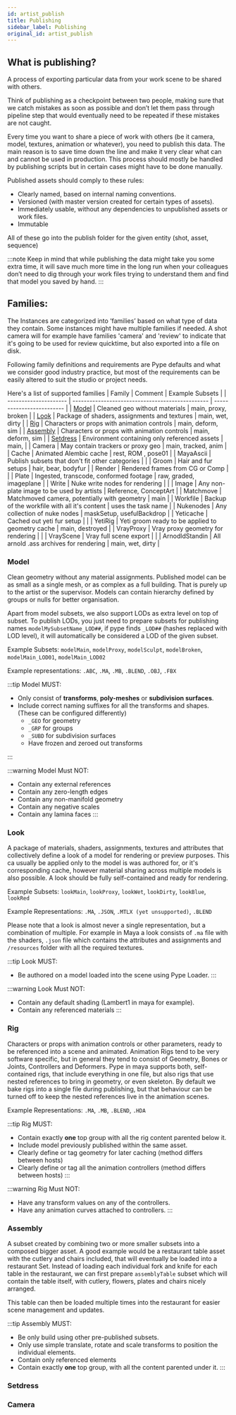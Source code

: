```yaml
---
id: artist_publish
title: Publishing
sidebar_label: Publishing
original_id: artist_publish
---
```


## What is publishing?

A process of exporting particular data from your work scene to be shared with others.

Think of publishing as a checkpoint between two people, making sure that we catch mistakes as soon as possible and don’t let them pass through pipeline step that would eventually need to be repeated if these mistakes are not caught.

Every time you want to share a piece of work with others (be it camera, model, textures, animation or whatever), you need to publish this data. The main reason is to save time down the line and make it very clear what can and cannot be used in production.
This process should mostly be handled by publishing scripts but in certain cases might have to be done manually.

Published assets should comply to these rules:

- Clearly named, based on internal naming conventions.
- Versioned (with master version created for certain types of assets).
- Immediately usable, without any dependencies to unpublished assets or work files.
- Immutable

All of these go into the publish folder for the given entity (shot, asset, sequence)

:::note
Keep in mind that while publishing the data might take you some extra time, it will save much more time in the long run when your colleagues don’t need to dig through your work files trying to understand them and find that model you saved by hand.
:::

## Families:

The Instances are categorized into ‘families’ based on what type of data they contain. Some instances might have multiple families if needed. A shot camera will for example have families 'camera' and  'review' to indicate that it's going to be used for review quicktime, but also exported into a file on disk.

Following family definitions and requirements are Pype defaults and what we consider good industry practice, but most of the requirements can be easily altered to suit the studio or project needs.

Here's a list of supported families
| Family                | Comment                                          | Example Subsets           |
| --------------------- | ------------------------------------------------ | ------------------------- |
| [Model](#model)       | Cleaned geo without materials                    | main, proxy, broken       |
| [Look](#look)         | Package of shaders, assignments and textures     | main, wet, dirty          |
| [Rig](#rig)           | Characters or props with animation controls      | main, deform, sim         |
| [Assembly](#assembly) | Characters or props with animation controls      | main, deform, sim         |
| [Setdress](#setdress) | Environment containing only referenced assets    | main,                     |
| Camera                | May contain trackers or proxy geo                | main, tracked, anim       |
| Cache                 | Animated Alembic cache                           | rest, ROM , pose01        |
| MayaAscii             | Publish subsets that don't fit other categories  |                           |
| Groom                 | Hair and fur setups                              | hair, bear, bodyfur       |
| Render                | Rendered frames from CG or Comp                  |                           |
| Plate                 | Ingested, transcode, conformed footage           | raw, graded, imageplane   |
| Write                 | Nuke write nodes for rendering                   |                           |
| Image                 | Any non-plate image to be used by artists        | Reference, ConceptArt     |
| Matchmove             | Matchmoved camera, potentially with geometry     | main                      |
| Workfile              | Backup of the workfile with all it's content     | uses the task name        |
| Nukenodes             | Any collection of nuke nodes                     | maskSetup, usefulBackdrop |
| Yeticache             | Cached out yeti fur setup                        |                           |
| YetiRig               | Yeti groom ready to be applied to geometry cache | main, destroyed           |
| VrayProxy             | Vray proxy geometry for rendering                |                           |
| VrayScene             | Vray full scene export                           |                           |
| ArnodldStandin        | All arnold .ass archives for rendering           | main, wet, dirty          |


### Model

Clean geometry without any material assignments. Published model can be as small as a single mesh, or as complex as a full building. That is purely up to the artist or the supervisor. Models can contain hierarchy defined by groups or nulls for better organisation.

Apart from model subsets, we also support LODs as extra level on top of subset. To publish LODs, you just need to prepare subsets for publishing names `modelMySubsetName_LOD##`, if pype finds `_LOD##` (hashes replaced with LOD level), it will automatically be considered a LOD of the given subset.

Example Subsets:
`modelMain`, `modelProxy`, `modelSculpt`, `modelBroken`, `modelMain_LOD01`, `modelMain_LOD02`

Example representations:
`.ABC`, `.MA`, `.MB`, `.BLEND`, `.OBJ`, `.FBX`

:::tip Model MUST:
- Only consist of **transforms**, **poly-meshes** or **subdivision surfaces**.
- Include correct naming suffixes for all the transforms and shapes. (These can be configured differently)
  - `_GEO` for geometry
  - `_GRP` for groups
  - `_SUBD` for subdivision surfaces
  - Have frozen and zeroed out transforms

:::

:::warning Model Must NOT:

- Contain any external references
- Contain any zero-length edges
- Contain any non-manifold geometry
- Contain any negative scales
- Contain any lamina faces
:::

### Look

A package of materials, shaders, assignments, textures and attributes that collectively define a look of a model for rendering or preview purposes. This ca usually be applied only to the model is was authored for, or it's corresponding cache, however material sharing across multiple models is also possible. A look should be fully self-contained and ready for rendering.

Example Subsets:
`lookMain`, `lookProxy`, `lookWet`, `lookDirty`, `lookBlue`, `lookRed`

Example Representations:
`.MA`, `.JSON`, `.MTLX (yet unsupported)`, `.BLEND`

Please note that a look is almost never a single representation, but a combination of multiple.
For example in Maya a look consists of `.ma` file with the shaders, `.json` file which
contains the attributes and assignments and `/resources` folder with all the required textures.

:::tip Look MUST:
- Be authored on a model loaded into the scene using Pype Loader.
:::

:::warning Look Must NOT:
- Contain any default shading (Lambert1 in maya for example).
- Contain any referenced materials
:::

### Rig

Characters or props with animation controls or other parameters, ready to be referenced into a scene and animated. Animation Rigs tend to be very software specific, but in general they tend to consist of Geometry, Bones or Joints, Controllers and Deformers. Pype in maya supports both, self-contained rigs, that include everything in one file, but also rigs that use nested references to bring in geometry, or even skeleton. By default we bake rigs into a single file during publishing, but that behaviour can be turned off to keep the nested references live in the animation scenes.

Example Representations:
`.MA`, `.MB`, `.BLEND`, `.HDA`

:::tip Rig MUST:
- Contain exactly **one** top group with all the rig content parented below it.
- Include model previously published within the same asset.
- Clearly define or tag geometry for later caching (method differs between hosts)
- Clearly define or tag all the animation controllers (method differs between hosts)
:::

:::warning Rig Must NOT:
- Have any transform values on any of the controllers.
- Have any animation curves attached to controllers.
:::

### Assembly

A subset created by combining two or more smaller subsets into a composed bigger asset.
A good example would be a restaurant table asset with the cutlery and chairs included,
that will eventually be loaded into a restaurant Set. Instead of loading each individual
fork and knife for each table in the restaurant, we can first prepare `assemblyTable` subset
which will contain the table itself, with cutlery, flowers, plates and chairs nicely arranged.

This table can then be loaded multiple times into the restaurant for easier scene management
and updates.

:::tip Assembly MUST:
- Be only build using other pre-published subsets.
- Only use simple translate, rotate and scale transforms to position the
individual elements.
- Contain only referenced elements
- Contain exactly **one** top group, with all the content parented under it.
:::


### Setdress



### Camera
